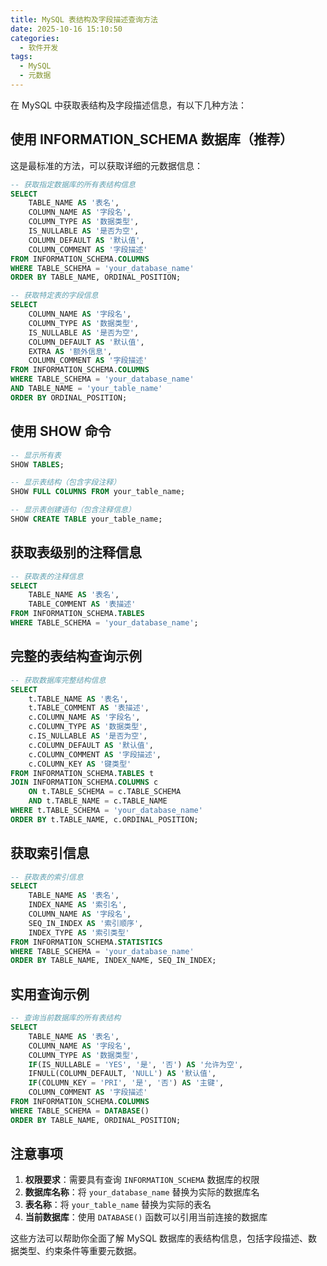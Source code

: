 ```yaml
---
title: MySQL 表结构及字段描述查询方法
date: 2025-10-16 15:10:50
categories:
  - 软件开发
tags:
  - MySQL
  - 元数据
---
```


在 MySQL 中获取表结构及字段描述信息，有以下几种方法：

## 使用 INFORMATION_SCHEMA 数据库（推荐）

这是最标准的方法，可以获取详细的元数据信息：

```sql
-- 获取指定数据库的所有表结构信息
SELECT 
    TABLE_NAME AS '表名',
    COLUMN_NAME AS '字段名',
    COLUMN_TYPE AS '数据类型',
    IS_NULLABLE AS '是否为空',
    COLUMN_DEFAULT AS '默认值',
    COLUMN_COMMENT AS '字段描述'
FROM INFORMATION_SCHEMA.COLUMNS 
WHERE TABLE_SCHEMA = 'your_database_name'
ORDER BY TABLE_NAME, ORDINAL_POSITION;

-- 获取特定表的字段信息
SELECT 
    COLUMN_NAME AS '字段名',
    COLUMN_TYPE AS '数据类型',
    IS_NULLABLE AS '是否为空',
    COLUMN_DEFAULT AS '默认值',
    EXTRA AS '额外信息',
    COLUMN_COMMENT AS '字段描述'
FROM INFORMATION_SCHEMA.COLUMNS 
WHERE TABLE_SCHEMA = 'your_database_name' 
AND TABLE_NAME = 'your_table_name'
ORDER BY ORDINAL_POSITION;
```

## 使用 SHOW 命令

```sql
-- 显示所有表
SHOW TABLES;

-- 显示表结构（包含字段注释）
SHOW FULL COLUMNS FROM your_table_name;

-- 显示表创建语句（包含注释信息）
SHOW CREATE TABLE your_table_name;
```

## 获取表级别的注释信息

```sql
-- 获取表的注释信息
SELECT 
    TABLE_NAME AS '表名',
    TABLE_COMMENT AS '表描述'
FROM INFORMATION_SCHEMA.TABLES 
WHERE TABLE_SCHEMA = 'your_database_name';
```

## 完整的表结构查询示例

```sql
-- 获取数据库完整结构信息
SELECT 
    t.TABLE_NAME AS '表名',
    t.TABLE_COMMENT AS '表描述',
    c.COLUMN_NAME AS '字段名',
    c.COLUMN_TYPE AS '数据类型',
    c.IS_NULLABLE AS '是否为空',
    c.COLUMN_DEFAULT AS '默认值',
    c.COLUMN_COMMENT AS '字段描述',
    c.COLUMN_KEY AS '键类型'
FROM INFORMATION_SCHEMA.TABLES t
JOIN INFORMATION_SCHEMA.COLUMNS c 
    ON t.TABLE_SCHEMA = c.TABLE_SCHEMA 
    AND t.TABLE_NAME = c.TABLE_NAME
WHERE t.TABLE_SCHEMA = 'your_database_name'
ORDER BY t.TABLE_NAME, c.ORDINAL_POSITION;
```

## 获取索引信息

```sql
-- 获取表的索引信息
SELECT 
    TABLE_NAME AS '表名',
    INDEX_NAME AS '索引名',
    COLUMN_NAME AS '字段名',
    SEQ_IN_INDEX AS '索引顺序',
    INDEX_TYPE AS '索引类型'
FROM INFORMATION_SCHEMA.STATISTICS 
WHERE TABLE_SCHEMA = 'your_database_name'
ORDER BY TABLE_NAME, INDEX_NAME, SEQ_IN_INDEX;
```

## 实用查询示例

```sql
-- 查询当前数据库的所有表结构
SELECT 
    TABLE_NAME AS '表名',
    COLUMN_NAME AS '字段名',
    COLUMN_TYPE AS '数据类型',
    IF(IS_NULLABLE = 'YES', '是', '否') AS '允许为空',
    IFNULL(COLUMN_DEFAULT, 'NULL') AS '默认值',
    IF(COLUMN_KEY = 'PRI', '是', '否') AS '主键',
    COLUMN_COMMENT AS '字段描述'
FROM INFORMATION_SCHEMA.COLUMNS 
WHERE TABLE_SCHEMA = DATABASE()
ORDER BY TABLE_NAME, ORDINAL_POSITION;
```

## 注意事项

1. **权限要求**：需要具有查询 `INFORMATION_SCHEMA` 数据库的权限
2. **数据库名称**：将 `your_database_name` 替换为实际的数据库名
3. **表名称**：将 `your_table_name` 替换为实际的表名
4. **当前数据库**：使用 `DATABASE()` 函数可以引用当前连接的数据库

这些方法可以帮助你全面了解 MySQL 数据库的表结构信息，包括字段描述、数据类型、约束条件等重要元数据。
